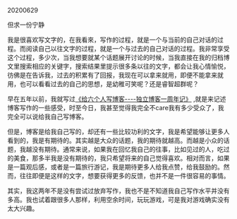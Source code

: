 20200629

但求一份宁静

我是很喜欢写文字的，在我看來，写作的过程，就是一个与当前的自己对话的过程。而阅读自己以往文字的过程，就是一个与过去的自己对话的过程。我非常享受这个过程，多少次，当我想要就某个话题展开讨论的时候，当我直接在我的归档博文里搜索相应的关键字，搜索结果里提示很多条以往的文字，都会让我心情愉悦，彷佛是在告诉我，过去的积累有了回报，我现在可以拿来就用，即便不能拿来就用，也可以看看过去的自己的思想，是幼稚可笑呢？还是睿智超群呢？

早在五年以前，我就写过[《给六个人写博客----独立博客一周年记》](http://hktkdy.com/2015/05/15/201505/0510/) ,就是来记述博客写作的一些感受，时至今日，我甚至觉得我完全不care我有多少受众了，我完全可以说给我自己写博客。

但是，博客是给我自己写的，却还有一些比较功利的文字，我是希望能够让更多人看到的，我是有期待的。其实越是大众的话题，我的期待就越高。而越是小众的话题，我越没有期待。通常来说，如果我在回忆我自己的往事，比如见过的人，吃过的美食，那多半我是没有期待的，我只希望将来的自己觉得喜欢。相对而言，如果是一篇观后感，或者是一篇旅行游记，我是期待更多人给我点赞，给我鼓励的。然而，往往即便是这样的文字，想要获得更多的反馈，也并不是一件很容易的事情。



其实，我这两年不是没有尝试过放弃写作，我也不是不知道我自己写作水平并没有多高。我也试着跟很多人那样，利用空余时间，玩玩游戏，可是我对游戏确实没有太大兴趣。